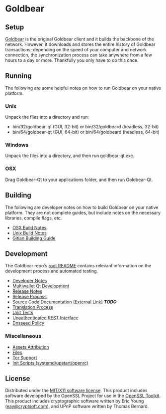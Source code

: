Goldbear
=====================

Setup
---------------------
[Goldbear](http://goldbear.co/) is the original Goldbear client and it builds the backbone of the network. However, it downloads and stores the entire history of Goldbear transactions; depending on the speed of your computer and network connection, the synchronization process can take anywhere from a few hours to a day or more. Thankfully you only have to do this once.

Running
---------------------
The following are some helpful notes on how to run Goldbear on your native platform.

### Unix

Unpack the files into a directory and run:

- bin/32/goldbear-qt (GUI, 32-bit) or bin/32/goldbeard (headless, 32-bit)
- bin/64/goldbear-qt (GUI, 64-bit) or bin/64/goldbeard (headless, 64-bit)

### Windows

Unpack the files into a directory, and then run goldbear-qt.exe.

### OSX

Drag Goldbear-Qt to your applications folder, and then run Goldbear-Qt.

Building
---------------------
The following are developer notes on how to build Goldbear on your native platform. They are not complete guides, but include notes on the necessary libraries, compile flags, etc.

- [OSX Build Notes](build-osx.md)
- [Unix Build Notes](build-unix.md)
- [Gitian Building Guide](gitian-building.md)

Development
---------------------
The Goldbear repo's [root README](https://github.com/GoldbearCoin/goldbear/blob/master/README.md) contains relevant information on the development process and automated testing.

- [Developer Notes](developer-notes.md)
- [Multiwallet Qt Development](multiwallet-qt.md)
- [Release Notes](release-notes.md)
- [Release Process](release-process.md)
- [Source Code Documentation (External Link)](https://dev.visucore.com/bitcoin/doxygen/) ***TODO***
- [Translation Process](translation_process.md)
- [Unit Tests](unit-tests.md)
- [Unauthenticated REST Interface](REST-interface.md)
- [Dnsseed Policy](dnsseed-policy.md)

### Miscellaneous
- [Assets Attribution](assets-attribution.md)
- [Files](files.md)
- [Tor Support](tor.md)
- [Init Scripts (systemd/upstart/openrc)](init.md)

License
---------------------
Distributed under the [MIT/X11 software license](http://www.opensource.org/licenses/mit-license.php).
This product includes software developed by the OpenSSL Project for use in the [OpenSSL Toolkit](https://www.openssl.org/). This product includes
cryptographic software written by Eric Young ([eay@cryptsoft.com](mailto:eay@cryptsoft.com)), and UPnP software written by Thomas Bernard.
